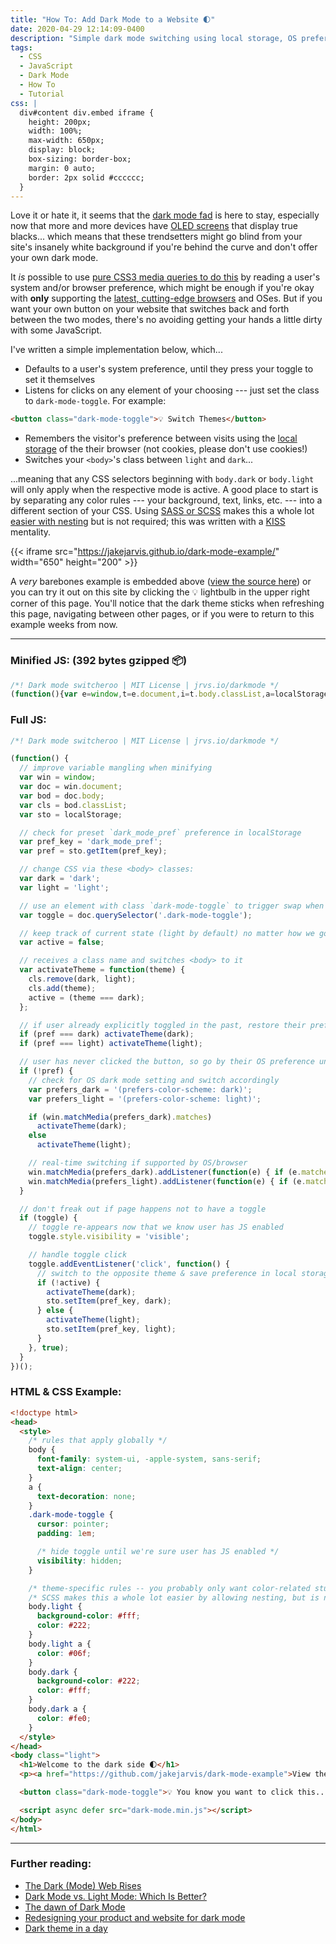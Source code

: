 ```yaml
---
title: "How To: Add Dark Mode to a Website 🌓"
date: 2020-04-29 12:14:09-0400
description: "Simple dark mode switching using local storage, OS preference detection, and minimal JavaScript."
tags:
  - CSS
  - JavaScript
  - Dark Mode
  - How To
  - Tutorial
css: |
  div#content div.embed iframe {
    height: 200px;
    width: 100%;
    max-width: 650px;
    display: block;
    box-sizing: border-box;
    margin: 0 auto;
    border: 2px solid #cccccc;
  }
---
```


Love it or hate it, it seems that the [dark mode fad](https://en.wikipedia.org/wiki/Light-on-dark_color_scheme) is here to stay, especially now that more and more devices have [OLED screens](https://www.macrumors.com/2019/10/21/ios-13-dark-mode-extends-iphone-battery-life/) that display true blacks... which means that these trendsetters might go blind from your site's insanely white background if you're behind the curve and don't offer your own dark mode.

It _is_ possible to use [pure CSS3 media queries to do this](https://css-tricks.com/dark-modes-with-css/) by reading a user's system and/or browser preference, which might be enough if you're okay with **only** supporting the [latest, cutting-edge browsers](https://caniuse.com/#feat=prefers-color-scheme) and OSes. But if you want your own button on your website that switches back and forth between the two modes, there's no avoiding getting your hands a little dirty with some JavaScript.

I've written a simple implementation below, which...

- Defaults to a user's system preference, until they press your toggle to set it themselves
- Listens for clicks on any element of your choosing --- just set the class to `dark-mode-toggle`. For example:

```html {linenos=false}
<button class="dark-mode-toggle">💡 Switch Themes</button>
```

- Remembers the visitor's preference between visits using the [local storage](https://www.w3schools.com/html/html5_webstorage.asp) of the their browser (not cookies, please don't use cookies!)
- Switches your `<body>`'s class between `light` and `dark`...

...meaning that any CSS selectors beginning with `body.dark` or `body.light` will only apply when the respective mode is active. A good place to start is by separating any color rules --- your background, text, links, etc. --- into a different section of your CSS. Using [SASS or SCSS](https://sass-lang.com/) makes this a whole lot [easier with nesting](https://sass-lang.com/guide#topic-3) but is not required; this was written with a [KISS](https://getyarn.io/yarn-clip/embed/eed08f4f-d1c9-4cc0-b041-f280a5dbf0a5?autoplay=false) mentality.

{{< iframe src="https://jakejarvis.github.io/dark-mode-example/" width="650" height="200" >}}

A _very_ barebones example is embedded above ([view the source here](https://github.com/jakejarvis/dark-mode-example)) or you can try it out on this site by clicking the 💡 lightbulb in the upper right corner of this page. You'll notice that the dark theme sticks when refreshing this page, navigating between other pages, or if you were to return to this example weeks from now.

---

### Minified JS: (392 bytes gzipped 📦)

```js
/*! Dark mode switcheroo | MIT License | jrvs.io/darkmode */
(function(){var e=window,t=e.document,i=t.body.classList,a=localStorage,c="dark_mode_pref",d=a.getItem(c),r="dark",o="light",s=t.querySelector(".dark-mode-toggle"),n=!1,m=function(e){i.remove(r,o);i.add(e);n=e===r};d===r&&m(r);d===o&&m(o);if(!d){var l="(prefers-color-scheme: dark)",f="(prefers-color-scheme: light)";e.matchMedia(l).matches?m(r):m(o);e.matchMedia(l).addListener((function(e){e.matches&&m(r)}));e.matchMedia(f).addListener((function(e){e.matches&&m(o)}))}if(s){s.style.visibility="visible";s.addEventListener("click",(function(){if(n){m(o);a.setItem(c,o)}else{m(r);a.setItem(c,r)}}),!0)}})();
```

### Full JS:

```js
/*! Dark mode switcheroo | MIT License | jrvs.io/darkmode */

(function() {
  // improve variable mangling when minifying
  var win = window;
  var doc = win.document;
  var bod = doc.body;
  var cls = bod.classList;
  var sto = localStorage;

  // check for preset `dark_mode_pref` preference in localStorage
  var pref_key = 'dark_mode_pref';
  var pref = sto.getItem(pref_key);

  // change CSS via these <body> classes:
  var dark = 'dark';
  var light = 'light';

  // use an element with class `dark-mode-toggle` to trigger swap when clicked
  var toggle = doc.querySelector('.dark-mode-toggle');

  // keep track of current state (light by default) no matter how we got there
  var active = false;

  // receives a class name and switches <body> to it
  var activateTheme = function(theme) {
    cls.remove(dark, light);
    cls.add(theme);
    active = (theme === dark);
  };

  // if user already explicitly toggled in the past, restore their preference
  if (pref === dark) activateTheme(dark);
  if (pref === light) activateTheme(light);

  // user has never clicked the button, so go by their OS preference until/if they do so
  if (!pref) {
    // check for OS dark mode setting and switch accordingly
    var prefers_dark = '(prefers-color-scheme: dark)';
    var prefers_light = '(prefers-color-scheme: light)';

    if (win.matchMedia(prefers_dark).matches)
      activateTheme(dark);
    else
      activateTheme(light);

    // real-time switching if supported by OS/browser
    win.matchMedia(prefers_dark).addListener(function(e) { if (e.matches) activateTheme(dark); });
    win.matchMedia(prefers_light).addListener(function(e) { if (e.matches) activateTheme(light); });
  }

  // don't freak out if page happens not to have a toggle
  if (toggle) {
    // toggle re-appears now that we know user has JS enabled
    toggle.style.visibility = 'visible';

    // handle toggle click
    toggle.addEventListener('click', function() {
      // switch to the opposite theme & save preference in local storage
      if (!active) {
        activateTheme(dark);
        sto.setItem(pref_key, dark);
      } else {
        activateTheme(light);
        sto.setItem(pref_key, light);
      }
    }, true);
  }
})();
```

### HTML & CSS Example:

```html
<!doctype html>
<head>
  <style>
    /* rules that apply globally */
    body {
      font-family: system-ui, -apple-system, sans-serif;
      text-align: center;
    }
    a {
      text-decoration: none;
    }
    .dark-mode-toggle {
      cursor: pointer;
      padding: 1em;

      /* hide toggle until we're sure user has JS enabled */
      visibility: hidden;
    }

    /* theme-specific rules -- you probably only want color-related stuff here */
    /* SCSS makes this a whole lot easier by allowing nesting, but is not required */
    body.light {
      background-color: #fff;
      color: #222;
    }
    body.light a {
      color: #06f;
    }
    body.dark {
      background-color: #222;
      color: #fff;
    }
    body.dark a {
      color: #fe0;
    }
  </style>
</head>
<body class="light">
  <h1>Welcome to the dark side 🌓</h1>
  <p><a href="https://github.com/jakejarvis/dark-mode-example">View the source code.</a></p>

  <button class="dark-mode-toggle">💡 You know you want to click this...</button>

  <script async defer src="dark-mode.min.js"></script>
</body>
</html>
```

---

### Further reading:

- [The Dark (Mode) Web Rises](https://charlesrt.uk/blog/the-dark-web-rises/)
- [Dark Mode vs. Light Mode: Which Is Better?](https://www.nngroup.com/articles/dark-mode/)
- [The dawn of Dark Mode](https://uxdesign.cc/the-dawn-of-dark-mode-9636d1c9bcf0)
- [Redesigning your product and website for dark mode](https://stuffandnonsense.co.uk/blog/redesigning-your-product-and-website-for-dark-mode)
- [Dark theme in a day](https://medium.com/@mwichary/dark-theme-in-a-day-3518dde2955a)
